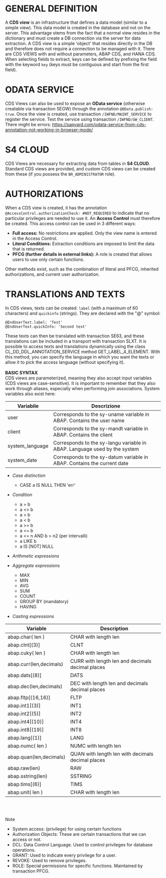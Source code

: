 # GENERAL DEFINITION

A **CDS view** is an infrastructure that defines a data model (similar to a simple view). This data model is created in the database and not on the server. This advantage stems from the fact that a normal view resides in the dictionary and must create a DB connection via the server for data extraction. A CDS view is a simple 'object' that resides directly in the DB and therefore does not require a connection to be managed with it. There are CDS VIEWS with and without parameters, ABAP CDS, and HANA CDS. When selecting fields to extract, keys can be defined by prefixing the field with the keyword `key` (keys must be contiguous and start from the first field).

# ODATA SERVICE

CDS Views can also be used to expose an **OData service** (otherwise creatable via transaction SEGW) through the annotation `@OData.publish: true`. Once the view is created, use transaction `/IWFND/MAINT_SERVICE` to register the service. Test the service using transaction `/IWFND/GW_CLIENT`.
There might be errors: https://sapyard.com/odata-service-from-cds-annotation-not-working-in-browser-mode/

# S4 CLOUD

CDS Views are necessary for extracting data from tables in **S4 CLOUD**. Standard CDS views are provided, and custom CDS views can be created from these (if you possess the `BR_ADMINISTRATOR` role).

# AUTHORIZATIONS

When a CDS view is created, it has the annotation `@AccessControl.authorizationCheck: #NOT_REQUIRED` to indicate that no particular privileges are needed to use it. An **Access Control** must therefore be created. This access control can be used in 3 different ways:

* **Full access:** No restrictions are applied. Only the view name is entered in the Access Control.
* **Literal Conditions:** Extraction conditions are imposed to limit the data that is returned.
* **PFCG (further details in external links):** A role is created that allows users to use only certain functions.

Other methods exist, such as the combination of literal and PFCG, inherited authorizations, and current user authorization.

# TRANSLATIONS AND TEXTS

In CDS views, texts can be created: `label` (with a maximum of 60 characters) and `quickinfo` (strings).
They are declared with the "@" symbol:
```abap
@EndUserText.label: 'Test'
@EndUserText.quickInfo: 'Second test'
```
These texts can then be translated with transaction SE63, and these translations can be included in a transport with transaction SLXT.
It is possible to access texts and translations dynamically using the class CL_DD_DDL_ANNOTATION_SERVICE method GET_LABEL_4_ELEMENT. With this method, you can specify the language in which you want the texts or allow it to pick the access language (without specifying it).
</br>
</br>
<b>BASIC SYNTAX</b></br>
CDS views are parameterized, meaning they also accept input variables (CDS views are case-sensitive). It is important to remember that they also work through aliases, especially when performing join associations. System variables also exist here:

| Variabile          | Descrizione                                                                 |
|--------------------|-----------------------------------------------------------------------------|
| user               | Corresponds to the sy-uname variable in ABAP. Contains the user name        |
| client             | Corresponds to the sy-mandt variable in ABAP. Contains the client    |               
| system_language    | Corresponds to the sy-langu variable in ABAP. Language used by the system  |
| system_date        | Corresponds to the sy-datum variable in ABAP. Contains the current date      |

- <i>Case distinction</i>
    - CASE a IS NULL THEN 'err'

- <i>Condition</i>
    - a = b
    - a <> b
    - a > b
    - a < b
    - a >= b
    - a <= b
    - a <= n AND b > n2 (per intervalli)
    - a LIKE b
    - a IS [NOT] NULL
    
- <i>Arithmetic expressions</i>

- <i>Aggregate expressions</i>
    - MAX
    - MIN
    - AVG
    - SUM
    - COUNT
    - GROUP BY (mandatory)
    - HAVING
    
- <i>Casting expressions</i>

| Variable               | Description                                                                 |
|-------------------------|-----------------------------------------------------------------------------|
| abap.char( len )        | CHAR with length len                                                        |
| abap.clnt[(3)]          | CLNT                                                                        |               
| abap.cuky( len )        | CHAR with length len                                                        |
| abap.curr(len,decimals) | CURR with length len and decimals decimal places                            |
| abap.dats[(8)]          | DATS                                                                        |
| abap.dec(len,decimals)  | DEC with length len and decimals decimal places                             |
| abap.fltp[(16,16)]	  | FLTP                                                                        |
| abap.int1[(3)]	      | INT1                                                                        |
| abap.int2[(5)]	      | INT2                                                                        |
| abap.int4[(10)]         | INT4                                                                        |
| abap.int8[(19)]         | INT8                                                                        |
| abap.lang[(1)]          | LANG                                                                        |
| abap.numc( len )        | NUMC with length len                                                        |
| abap.quan(len,decimals) | QUAN with length len with decimals decimal places                           |
| abap.raw(len)           | RAW                                                                         |
| abap.sstring(len)       | SSTRING                                                                     |
| abap.tims[(6)]          | TIMS                                                                        |
| abap.unit( len )        | CHAR with length len                                                        |

</br>
</br>

Note
 - System access: (privilege) for using certain functions
 - Authorization Objects: These are certain transactions that we can access or not.
 - DCL: Data Control Language. Used to control privileges for database operations.
 - GRANT: Used to indicate every privilege for a user.
 - REVOKE: Used to remove privileges.
 - ROLE: Special permissions for specific functions. Maintained by transaction PFCG.
